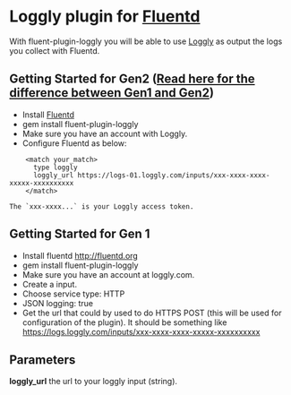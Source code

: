 Loggly plugin for [Fluentd](http://www.fluentd.org)
=============
With fluent-plugin-loggly you will be able to use [Loggly](http://loggly.com) as output the logs you collect with Fluentd.

## Getting Started for Gen2 ([Read here for the difference between Gen1 and Gen2](https://www.loggly.com/docs/gen2-overview-for-gen1-users/))
* Install [Fluentd](http://www.fluentd.org/download)
* gem install fluent-plugin-loggly
* Make sure you have an account with Loggly.
* Configure Fluentd as below:
~~~~~
    <match your_match>
      type loggly
      loggly_url https://logs-01.loggly.com/inputs/xxx-xxxx-xxxx-xxxxx-xxxxxxxxxx
    </match>
~~~~~
    The `xxx-xxxx...` is your Loggly access token.

## Getting Started for Gen 1

* Install fluentd http://fluentd.org
* gem install fluent-plugin-loggly
* Make sure you have an account at loggly.com.
* Create a input.
* Choose service type: HTTP
* JSON logging: true
* Get the url that could by used to do HTTPS POST (this will be used for configuration of the plugin).
  It should be something like https://logs.loggly.com/inputs/xxx-xxxx-xxxx-xxxxx-xxxxxxxxxx


## Parameters
**loggly_url** the url to your loggly input (string).


